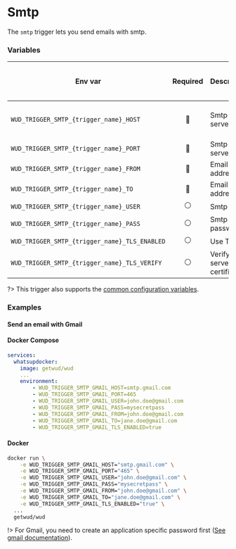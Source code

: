# Smtp

The `smtp` trigger lets you send emails with smtp.

### Variables

| Env var                                       | Required       | Description                   | Supported values              | Default value when missing |
| --------------------------------------------- |:--------------:|:----------------------------- | ----------------------------- | -------------------------- | 
| `WUD_TRIGGER_SMTP_{trigger_name}_HOST`        | :red_circle:   | Smtp server host              | Valid hostname or IP address  |                            |
| `WUD_TRIGGER_SMTP_{trigger_name}_PORT`        | :red_circle:   | Smtp server port              | Valid smtp port               |                            |
| `WUD_TRIGGER_SMTP_{trigger_name}_FROM`        | :red_circle:   | Email from address            | Valid email address           |                            |
| `WUD_TRIGGER_SMTP_{trigger_name}_TO`          | :red_circle:   | Email to address              | Valid email address           |                            |
| `WUD_TRIGGER_SMTP_{trigger_name}_USER`        | :white_circle: | Smtp user                     |                               |                            |
| `WUD_TRIGGER_SMTP_{trigger_name}_PASS`        | :white_circle: | Smtp password                 |                               |                            |
| `WUD_TRIGGER_SMTP_{trigger_name}_TLS_ENABLED` | :white_circle: | Use TLS                       | `true`, `false`               | `false`                    |
| `WUD_TRIGGER_SMTP_{trigger_name}_TLS_VERIFY`  | :white_circle: | Verify server TLS certificate | `true`, `false`               | `true`                     |

?> This trigger also supports the [common configuration variables](configuration/triggers/?id=common-trigger-configuration).

### Examples

#### Send an email with Gmail

<!-- tabs:start -->
#### **Docker Compose**
```yaml
services:
  whatsupdocker:
    image: getwud/wud
    ...
    environment:
        - WUD_TRIGGER_SMTP_GMAIL_HOST=smtp.gmail.com
        - WUD_TRIGGER_SMTP_GMAIL_PORT=465
        - WUD_TRIGGER_SMTP_GMAIL_USER=john.doe@gmail.com
        - WUD_TRIGGER_SMTP_GMAIL_PASS=mysecretpass
        - WUD_TRIGGER_SMTP_GMAIL_FROM=john.doe@gmail.com
        - WUD_TRIGGER_SMTP_GMAIL_TO=jane.doe@gmail.com
        - WUD_TRIGGER_SMTP_GMAIL_TLS_ENABLED=true 
```

#### **Docker**
```bash
docker run \
    -e WUD_TRIGGER_SMTP_GMAIL_HOST="smtp.gmail.com" \
    -e WUD_TRIGGER_SMTP_GMAIL_PORT="465" \
    -e WUD_TRIGGER_SMTP_GMAIL_USER="john.doe@gmail.com" \
    -e WUD_TRIGGER_SMTP_GMAIL_PASS="mysecretpass" \
    -e WUD_TRIGGER_SMTP_GMAIL_FROM="john.doe@gmail.com" \
    -e WUD_TRIGGER_SMTP_GMAIL_TO="jane.doe@gmail.com" \
    -e WUD_TRIGGER_SMTP_GMAIL_TLS_ENABLED="true" \
  ...
  getwud/wud
```
<!-- tabs:end -->

!> For Gmail, you need to create an application specific password first ([See gmail documentation](https://security.google.com/settings/security/apppasswords)).